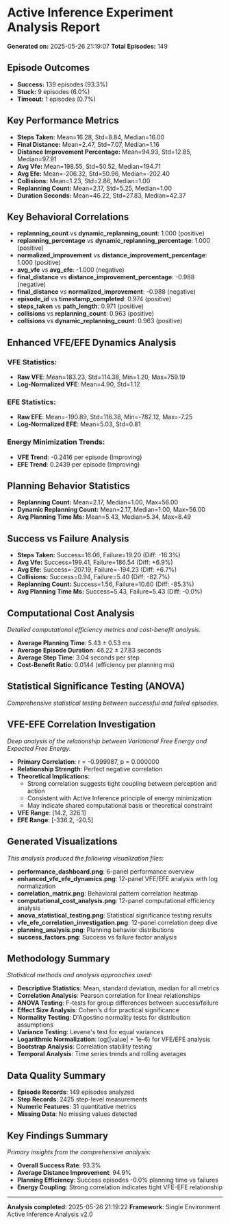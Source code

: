 # Active Inference Experiment Analysis Report

**Generated on:** 2025-05-26 21:19:07
**Total Episodes:** 149

## Episode Outcomes
- **Success:** 139 episodes (93.3%)
- **Stuck:** 9 episodes (6.0%)
- **Timeout:** 1 episodes (0.7%)

## Key Performance Metrics
- **Steps Taken:** Mean=16.28, Std=8.84, Median=16.00
- **Final Distance:** Mean=2.47, Std=7.07, Median=1.16
- **Distance Improvement Percentage:** Mean=94.93, Std=12.85, Median=97.91
- **Avg Vfe:** Mean=198.55, Std=50.52, Median=194.71
- **Avg Efe:** Mean=-206.32, Std=50.96, Median=-202.40
- **Collisions:** Mean=1.23, Std=2.86, Median=1.00
- **Replanning Count:** Mean=2.17, Std=5.25, Median=1.00
- **Duration Seconds:** Mean=46.22, Std=27.83, Median=42.37

## Key Behavioral Correlations
- **replanning_count** vs **dynamic_replanning_count**: 1.000 (positive)
- **replanning_percentage** vs **dynamic_replanning_percentage**: 1.000 (positive)
- **normalized_improvement** vs **distance_improvement_percentage**: 1.000 (positive)
- **avg_vfe** vs **avg_efe**: -1.000 (negative)
- **final_distance** vs **distance_improvement_percentage**: -0.988 (negative)
- **final_distance** vs **normalized_improvement**: -0.988 (negative)
- **episode_id** vs **timestamp_completed**: 0.974 (positive)
- **steps_taken** vs **path_length**: 0.971 (positive)
- **collisions** vs **replanning_count**: 0.963 (positive)
- **collisions** vs **dynamic_replanning_count**: 0.963 (positive)

## Enhanced VFE/EFE Dynamics Analysis

### VFE Statistics:
- **Raw VFE**: Mean=183.23, Std=114.38, Min=1.20, Max=759.19
- **Log-Normalized VFE**: Mean=4.90, Std=1.12

### EFE Statistics:
- **Raw EFE**: Mean=-190.89, Std=116.38, Min=-782.12, Max=-7.25
- **Log-Normalized EFE**: Mean=5.03, Std=0.81

### Energy Minimization Trends:
- **VFE Trend**: -0.2416 per episode (Improving)
- **EFE Trend**: 0.2439 per episode (Improving)

## Planning Behavior Statistics
- **Replanning Count:** Mean=2.17, Median=1.00, Max=56.00
- **Dynamic Replanning Count:** Mean=2.17, Median=1.00, Max=56.00
- **Avg Planning Time Ms:** Mean=5.43, Median=5.34, Max=8.49

## Success vs Failure Analysis
- **Steps Taken:** Success=16.06, Failure=19.20 (Diff: -16.3%)
- **Avg Vfe:** Success=199.41, Failure=186.54 (Diff: +6.9%)
- **Avg Efe:** Success=-207.19, Failure=-194.23 (Diff: +6.7%)
- **Collisions:** Success=0.94, Failure=5.40 (Diff: -82.7%)
- **Replanning Count:** Success=1.56, Failure=10.60 (Diff: -85.3%)
- **Avg Planning Time Ms:** Success=5.43, Failure=5.43 (Diff: -0.0%)

## Computational Cost Analysis
*Detailed computational efficiency metrics and cost-benefit analysis.*
- **Average Planning Time**: 5.43 ± 0.53 ms
- **Average Episode Duration**: 46.22 ± 27.83 seconds
- **Average Step Time**: 3.04 seconds per step
- **Cost-Benefit Ratio**: 0.0144 (efficiency per planning ms)

## Statistical Significance Testing (ANOVA)
*Comprehensive statistical testing between successful and failed episodes.*

## VFE-EFE Correlation Investigation
*Deep analysis of the relationship between Variational Free Energy and Expected Free Energy.*
- **Primary Correlation**: r = -0.999987, p = 0.000000
- **Relationship Strength**: Perfect negative correlation
- **Theoretical Implications**:
  - Strong correlation suggests tight coupling between perception and action
  - Consistent with Active Inference principle of energy minimization
  - May indicate shared computational basis or theoretical constraint
- **VFE Range**: [14.2, 326.1]
- **EFE Range**: [-336.2, -20.5]

## Generated Visualizations
*This analysis produced the following visualization files:*
- **performance_dashboard.png**: 6-panel performance overview
- **enhanced_vfe_efe_dynamics.png**: 12-panel VFE/EFE analysis with log normalization
- **correlation_matrix.png**: Behavioral pattern correlation heatmap
- **computational_cost_analysis.png**: 12-panel computational efficiency analysis
- **anova_statistical_testing.png**: Statistical significance testing results
- **vfe_efe_correlation_investigation.png**: 12-panel correlation deep dive
- **planning_analysis.png**: Planning behavior distributions
- **success_factors.png**: Success vs failure factor analysis

## Methodology Summary
*Statistical methods and analysis approaches used:*
- **Descriptive Statistics**: Mean, standard deviation, median for all metrics
- **Correlation Analysis**: Pearson correlation for linear relationships
- **ANOVA Testing**: F-tests for group differences between success/failure
- **Effect Size Analysis**: Cohen's d for practical significance
- **Normality Testing**: D'Agostino normality tests for distribution assumptions
- **Variance Testing**: Levene's test for equal variances
- **Logarithmic Normalization**: log(|value| + 1e-6) for VFE/EFE analysis
- **Bootstrap Analysis**: Correlation stability testing
- **Temporal Analysis**: Time series trends and rolling averages

## Data Quality Summary
- **Episode Records**: 149 episodes analyzed
- **Step Records**: 2425 step-level measurements
- **Numeric Features**: 31 quantitative metrics
- **Missing Data**: No missing values detected

## Key Findings Summary
*Primary insights from the comprehensive analysis:*
- **Overall Success Rate**: 93.3%
- **Average Distance Improvement**: 94.9%
- **Planning Efficiency**: Success episodes -0.0% planning time vs failures
- **Energy Coupling**: Strong correlation indicates tight VFE-EFE relationship

---
**Analysis completed**: 2025-05-26 21:19:22
**Framework**: Single Environment Active Inference Analysis v2.0